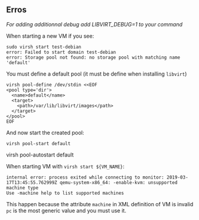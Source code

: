 Erros
------

*For adding additionnal debug add LIBVIRT_DEBUG=1 to your command*

When starting a new VM if you see:
```
sudo virsh start test-debian
error: Failed to start domain test-debian
error: Storage pool not found: no storage pool with matching name 'default'
```

You must define a default pool (it must be define when installing `libvirt`)
```
virsh pool-define /dev/stdin <<EOF
<pool type='dir'>
  <name>default</name>
  <target>
    <path>/var/lib/libvirt/images</path>
  </target>
</pool>
EOF
```

And now start the created pool:
```
virsh pool-start default
```
virsh pool-autostart default

When starting VM with `virsh start ${VM_NAME}`:
```
internal error: process exited while connecting to monitor: 2019-03-17T13:45:55.762999Z qemu-system-x86_64: -enable-kvm: unsupported machine type
Use -machine help to list supported machines
```
This happen because the attribute `machine` in XML definition of VM is invalid   
`pc` is the  most generic value and you must use it.
